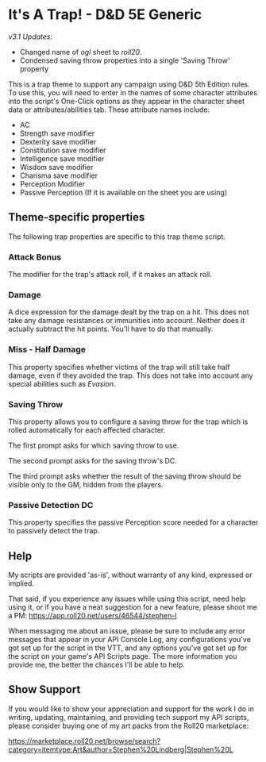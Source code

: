 # It's A Trap! - D&D 5E Generic

_v3.1 Updates:_

* Changed name of _ogl_ sheet to _roll20_.
* Condensed saving throw properties into a single 'Saving Throw' property

This is a trap theme to support any campaign using D&D 5th Edition rules. To
use this, you will need to enter in the names of some character attributes into
the script's One-Click options as they appear in the character sheet data or
attributes/abilities tab. These attribute names include:

* AC
* Strength save modifier
* Dexterity save modifier
* Constitution save modifier
* Intelligence save modifier
* Wisdom save modifier
* Charisma save modifier
* Perception Modifier
* Passive Perception (If it is available on the sheet you are using)

## Theme-specific properties
The following trap properties are specific to this trap theme script.

### Attack Bonus
The modifier for the trap's attack roll, if it makes an attack roll.

### Damage
A dice expression for the damage dealt by the trap on a hit. This does not
take any damage resistances or immunities into account. Neither does it
actually subtract the hit points. You'll have to do that manually.

### Miss - Half Damage
This property specifies whether victims of the trap will still take half damage,
even if they avoided the trap. This does not take into account any special
abilities such as _Evasion_.

### Saving Throw
This property allows you to configure a saving throw for the trap which is
rolled automatically for each affected character.

The first prompt asks for which saving throw to use.

The second prompt asks for the saving throw's DC.

The third prompt asks whether the result of the saving throw should be visible
only to the GM, hidden from the players.

### Passive Detection DC
This property specifies the passive Perception score needed for a character to
passively detect the trap.

## Help

My scripts are provided 'as-is', without warranty of any kind, expressed or implied.

That said, if you experience any issues while using this script,
need help using it, or if you have a neat suggestion for a new feature,
please shoot me a PM:
https://app.roll20.net/users/46544/stephen-l

When messaging me about an issue, please be sure to include any error messages that
appear in your API Console Log, any configurations you've got set up for the
script in the VTT, and any options you've got set up for the script on your
game's API Scripts page. The more information you provide me, the better the
chances I'll be able to help.

## Show Support

If you would like to show your appreciation and support for the work I do in writing,
updating, maintaining, and providing tech support my API scripts,
please consider buying one of my art packs from the Roll20 marketplace:

https://marketplace.roll20.net/browse/search?category=itemtype:Art&author=Stephen%20Lindberg|Stephen%20L
